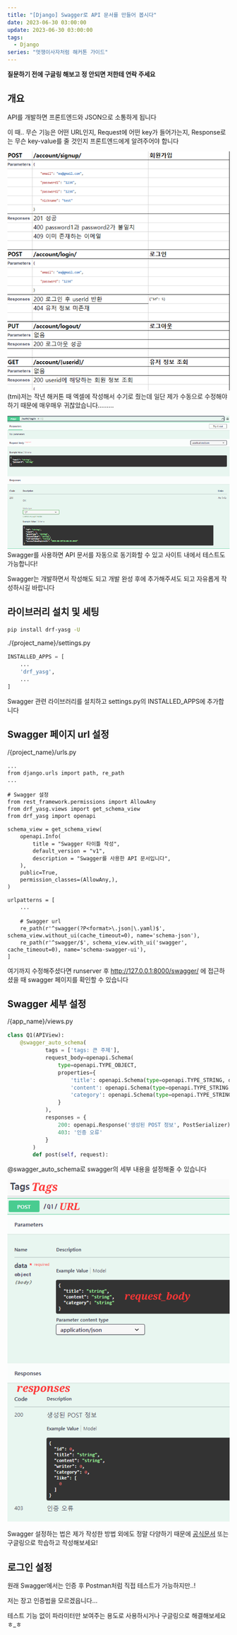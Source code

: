 ```yaml
---
title: "[Django] Swagger로 API 문서를 만들어 봅시다"
date: 2023-06-30 03:00:00
update: 2023-06-30 03:00:00
tags:
  - Django
series: "멋쟁이사자처럼 해커톤 가이드"
---
```


**질문하기 전에 구글링 해보고 정 안되면 저한테 연락 주세요**

## 개요

API를 개발하면 프론트엔드와 JSON으로 소통하게 됩니다

이 때.. 무슨 기능은 어떤 URL인지, Request에 어떤 key가 들어가는지, Response로는 무슨 key-value를 줄 것인지 프론트엔드에게 알려주어야 합니다

![](1.png)
(tmi)저는 작년 해커톤 때 엑셀에 작성해서 수기로 줬는데 일단 제가 수동으로 수정해야 하기 때문에 매우매우 귀찮았습니다.........

![Alt text](image-2.png)
Swagger를 사용하면 API 문서를 자동으로 동기화할 수 있고 사이트 내에서 테스트도 가능합니다!

Swagger는 개발하면서 작성해도 되고 개발 완성 후에 추가해주셔도 되고 자유롭게 작성하시길 바랍니다


## 라이브러리 설치 및 세팅
```bash
pip install drf-yasg -U
```

./{project_name}/settings.py
```python
INSTALLED_APPS = [
    ...
    'drf_yasg',
    ...
]
```
Swagger 관련 라이브러리를 설치하고 settings.py의 INSTALLED_APPS에 추가합니다

## Swagger 페이지 url 설정
/{project_name}/urls.py
```
...
from django.urls import path, re_path
...

# Swagger 설정
from rest_framework.permissions import AllowAny
from drf_yasg.views import get_schema_view
from drf_yasg import openapi
```

```
schema_view = get_schema_view(
    openapi.Info(
        title = "Swagger 타이틀 작성",
        default_version = "v1",
        description = "Swagger를 사용한 API 문서입니다",
    ),
    public=True,
    permission_classes=(AllowAny,),
)
```
```
urlpatterns = [
    ...

    # Swagger url
    re_path(r'^swagger(?P<format>\.json|\.yaml)$', schema_view.without_ui(cache_timeout=0), name='schema-json'),
    re_path(r'^swagger/$', schema_view.with_ui('swagger', cache_timeout=0), name='schema-swagger-ui'),
]
```
여기까지 수정해주셨다면 runserver 후 http://127.0.0.1:8000/swagger/ 에 접근하셨을 때 swagger 페이지를 확인할 수 있습니다

## Swagger 세부 설정

/{app_name}/views.py
```python
class Q1(APIView):
    @swagger_auto_schema(
            tags = ['tags: 큰 주제'],
            request_body=openapi.Schema(
                type=openapi.TYPE_OBJECT, 
                properties={
                    'title': openapi.Schema(type=openapi.TYPE_STRING, description="제목"),
                    'content': openapi.Schema(type=openapi.TYPE_STRING, description="내용"),
                    'category': openapi.Schema(type=openapi.TYPE_STRING, description="카테고리 이름")
                }
            ),
            responses = {
                200: openapi.Response('생성된 POST 정보', PostSerializer),
                403: '인증 오류'
            }
        )
        def post(self, request):
```
@swagger_auto_schema로 swagger의 세부 내용을 설정해줄 수 있습니다

![Alt text](image-5.png)

Swagger 설정하는 법은 제가 작성한 방법 외에도 정말 다양하기 때문에 [공식문서](https://drf-yasg.readthedocs.io/en/stable/drf_yasg.html#module-drf_yasg.openapi) 또는 구글링으로 학습하고 작성해보세요!

## 로그인 설정

원래 Swagger에서는 인증 후 Postman처럼 직접 테스트가 가능하지만..!

저는 장고 인증법을 모르겠읍니다...

테스트 기능 없이 파라미터만 보여주는 용도로 사용하시거나 구글링으로 해결해보세요 ㅎ_ㅎ